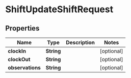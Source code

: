 

# ShiftUpdateShiftRequest


## Properties

| Name | Type | Description | Notes |
|------------ | ------------- | ------------- | -------------|
|**clockIn** | **String** |  |  [optional] |
|**clockOut** | **String** |  |  [optional] |
|**observations** | **String** |  |  [optional] |



